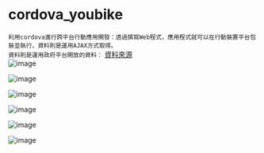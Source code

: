 # cordova_youbike
  `利用cordova進行跨平台行動應用開發：透過撰寫Web程式，應用程式就可以在行動裝置平台包裝並執行，資料則是運用AJAX方式取得。`  
  `資料則是運用政府平台開放的資料：` [資料來源](https://data.gov.tw/dataset/137993)   
![image](https://github.com/Gamespr/cordova_youbike/blob/main/www/img/youbike5.jpg)

![image](https://github.com/Gamespr/cordova_youbike/blob/main/www/img/youbike.JPG)

![image](https://github.com/Gamespr/cordova_youbike/blob/main/www/img/youbike1.JPG)

![image](https://github.com/Gamespr/cordova_youbike/blob/main/www/img/youbike2.JPG)

![image](https://github.com/Gamespr/cordova_youbike/blob/main/www/img/youbike3.JPG)

![image](https://github.com/Gamespr/cordova_youbike/blob/main/www/img/youbike4.JPG)
